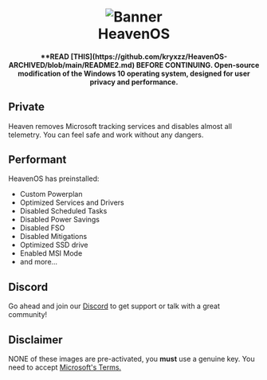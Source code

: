 <h1 align="center">
<img src="https://raw.githubusercontent.com/kryxzz/HeavenOS-ARCHIVED/main/img/banner.jpg" alt="Banner"</img>
  <br>
  HeavenOS
  <br>
</h1>
<h4 align="center"> **READ [THIS](https://github.com/kryxzz/HeavenOS-ARCHIVED/blob/main/README2.md) BEFORE CONTINUING. Open-source modification of the Windows 10 operating system, designed for user privacy and performance. </h4>

<h2> Private </h2>

Heaven removes Microsoft tracking services and disables almost all telemetry.
You can feel safe and work without any dangers.

<h2> Performant </h2>

HeavenOS has preinstalled:

- Custom Powerplan
- Optimized Services and Drivers
- Disabled Scheduled Tasks
- Disabled Power Savings
- Disabled FSO
- Disabled Mitigations
- Optimized SSD drive
- Enabled MSI Mode
- and more...

<h2> Discord </h2>

Go ahead and join our [Discord](https://dsc.gg/heavenos) to get support or talk with a great community!

<h2> Disclaimer </h2>

NONE of these images are pre-activated, you **must** use a genuine key.
You need to accept [Microsoft's Terms.](https://www.microsoft.com/en-us/Useterms/Retail/Windows/10/UseTerms_Retail_Windows_10_English.htm)
